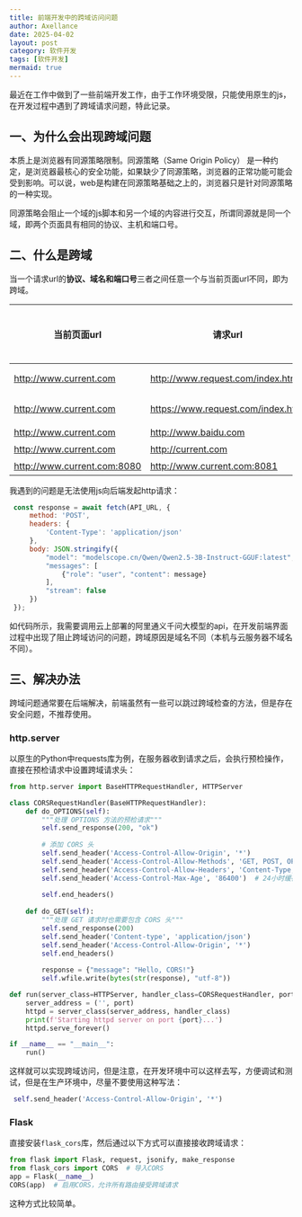 ```yaml
---
title: 前端开发中的跨域访问问题
author: Axellance
date: 2025-04-02
layout: post
category: 软件开发
tags: [软件开发]
mermaid: true
---
```


最近在工作中做到了一些前端开发工作，由于工作环境受限，只能使用原生的js，在开发过程中遇到了跨域请求问题，特此记录。

## 一、为什么会出现跨域问题

本质上是浏览器有同源策略限制。同源策略（Same Origin Policy） 是一种约定，是浏览器最核心的安全功能，如果缺少了同源策略，浏览器的正常功能可能会受到影响。可以说，web是构建在同源策略基础之上的，浏览器只是针对同源策略的一种实现。

同源策略会阻止一个域的js脚本和另一个域的内容进行交互，所谓同源就是同一个域，即两个页面具有相同的协议、主机和端口号。

## 二、什么是跨域

当一个请求url的**协议、域名和端口号**三者之间任意一个与当前页面url不同，即为跨域。

| 当前页面url                 | 请求url                            | 是否跨域 | 原因                   |
| --------------------------- | ---------------------------------- | -------- | ---------------------- |
| http://www.current.com      | http://www.request.com/index.html  | 否       | 协议、域名、端口号相同 |
| http://www.current.com      | https://www.request.com/index.html | 是       | 协议不同（http/https） |
| http://www.current.com      | http://www.baidu.com               | 是       | 域名不同               |
| http://www.current.com      | http://current.com                 | 是       | 主域名不同             |
| http://www.current.com:8080 | http://www.current.com:8081        | 是       | 端口号不同             |

我遇到的问题是无法使用js向后端发起http请求：

```javascript
 const response = await fetch(API_URL, {
     method: 'POST',
     headers: {
         'Content-Type': 'application/json'
     },
     body: JSON.stringify({
         "model": "modelscope.cn/Qwen/Qwen2.5-3B-Instruct-GGUF:latest",
         "messages": [
             {"role": "user", "content": message}
         ],
         "stream": false
     })
 });
```

如代码所示，我需要调用云上部署的阿里通义千问大模型的api，在开发前端界面过程中出现了阻止跨域访问的问题，跨域原因是域名不同（本机与云服务器不域名不同）。

## 三、解决办法

跨域问题通常要在后端解决，前端虽然有一些可以跳过跨域检查的方法，但是存在安全问题，不推荐使用。

### http.server

以原生的Python中requests库为例，在服务器收到请求之后，会执行预检操作，直接在预检请求中设置跨域请求头：

```python
from http.server import BaseHTTPRequestHandler, HTTPServer

class CORSRequestHandler(BaseHTTPRequestHandler):
    def do_OPTIONS(self):
        """处理 OPTIONS 方法的预检请求"""
        self.send_response(200, "ok")
        
        # 添加 CORS 头
        self.send_header('Access-Control-Allow-Origin', '*')
        self.send_header('Access-Control-Allow-Methods', 'GET, POST, OPTIONS')
        self.send_header('Access-Control-Allow-Headers', 'Content-Type, Authorization')
        self.send_header('Access-Control-Max-Age', '86400')  # 24小时缓存
        
        self.end_headers()
    
    def do_GET(self):
        """处理 GET 请求时也需要包含 CORS 头"""
        self.send_response(200)
        self.send_header('Content-type', 'application/json')
        self.send_header('Access-Control-Allow-Origin', '*')
        self.end_headers()
        
        response = {"message": "Hello, CORS!"}
        self.wfile.write(bytes(str(response), "utf-8"))

def run(server_class=HTTPServer, handler_class=CORSRequestHandler, port=8000):
    server_address = ('', port)
    httpd = server_class(server_address, handler_class)
    print(f'Starting httpd server on port {port}...')
    httpd.serve_forever()

if __name__ == "__main__":
    run()
```

这样就可以实现跨域访问，但是注意，在开发环境中可以这样去写，方便调试和测试，但是在生产环境中，尽量不要使用这种写法：

```python
 self.send_header('Access-Control-Allow-Origin', '*')
```

### Flask

直接安装`flask_cors`库，然后通过以下方式可以直接接收跨域请求：

```python
from flask import Flask, request, jsonify, make_response
from flask_cors import CORS  # 导入CORS
app = Flask(__name__)
CORS(app)  # 启用CORS，允许所有路由接受跨域请求
```

这种方式比较简单。



